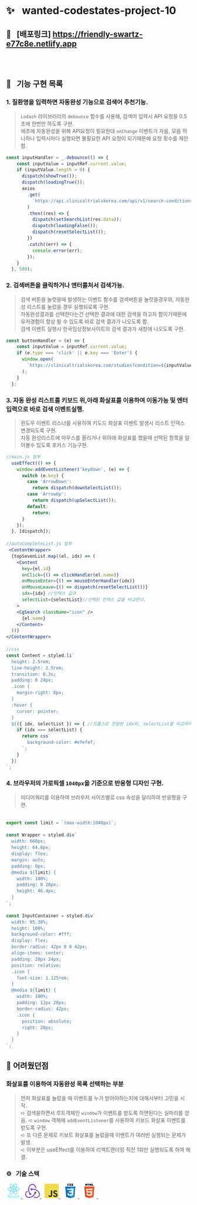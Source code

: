 <br />

# ✨ &nbsp; wanted-codestates-project-10

## 📎 &nbsp; [배포링크] https://friendly-swartz-e77c8e.netlify.app

<div align="center">
<img width="600px" src=""/>
</div>

<br />

## 🤩 &nbsp; 기능 구현 목록
### 1. 질환명을 입력하면 자동완성 기능으로 검색어 추천기능.
> `Lodash` 라이브러리의 `debounce` 함수를 사용해, 검색어 입력시 API 요청을 0.5초에 한번만 하도록 구현.<br/>
> 애초에 자동완성을 위해 API요청이 필요한대 `onChange` 이벤트가 자음, 모음 하나하나 입력시마다 실행되면 불필요한 API 요청이 되기때문에 요청 횟수를 제안함.
```jsx
const inputHandler = _.debounce(() => {
    const inputValue = inputRef.current.value;
    if (inputValue.length > 0) {
      dispatch(showTrue());
      dispatch(loadingTrue());
      axios
        .get(
          `https://api.clinicaltrialskorea.com/api/v1/search-conditions/?name=${inputValue}`,
        )
        .then((res) => {
          dispatch(setSearchList(res.data));
          dispatch(loadingFalse());
          dispatch(resetSelectList());
        })
        .catch((err) => {
          console.error(err);
        });
    }
  }, 500);
  ```

### 2. 검색버튼을 클릭하거나 엔터를처서 검색가능.
> 검색 버튼을 눌럿을때 발생하는 이벤트 함수를 검색버튼을 눌럿을경우와, 자동완성 리스트를 눌렀을 경우 실행되로록 구현.<br/>
> 자동완성결과를 선택한다는건 선택한 결과에 대한 검색을 하고자 함이기때문에 유저경험이 향상 될 수 있도록 바로 검색 결과가 나오도록 함.<br/>
> 검색 이벤트 실행시 한국임상정보사이트의 검색 결과가 새창에 나오도록 구현.
``` jsx
const buttonHandler = (e) => {
    const inputValue = inputRef.current.value;
    if (e.type === 'click' || e.key === 'Enter') {
      window.open(
        `https://clinicaltrialskorea.com/studies?condition=${inputValue}`,
      );
    }
  };
 ```
### 3. 자동 완성 리스트를 키보드 위,아래 화살표를 이용하여 이동가능 및 엔터입력으로 바로 검색 이벤트실행.
> 윈도우 이벤트 리스너를 사용하여 키도드 화살표 이벤트 발생시 리스트 인덱스 변경되도록 구현.<br/>
> 자동 완성리스트에 마우스를 올리거나 위아래 화살표를 했을때 선택된 항목을 알아볼수 있도록 포커스 기능구현.
```jsx
//main.js 일부
  useEffect(() => {
    window.addEventListener('keydown', (e) => {
      switch (e.key) {
        case 'ArrowDown':
          return dispatch(downSelectList());
        case 'ArrowUp':
          return dispatch(upSelectList());
        default:
          return;
      }
    });
  }, [dispatch]);
  
//autoCompleteList.js 일부
 <ContentWrapper>
  {topSevenList.map((el, idx) => (
    <Content
      key={el.id}
      onClick={() => clickHandler(el.name)}
      onMouseEnter={() => mouseEnterHandler(idx)}
      onMouseLeave={() => dispatch(resetSelectList())}
      idx={idx} //인덱스 값과
      selectList={selectList}//선택된 인덱스 값을 비교한다.
    >
    <CgSearch className="icon" />
      {el.name}
    </Content>
  ))}
</ContentWrapper>

//css
const Content = styled.li`
  height: 2.5rem;
  line-height: 2.5rem;
  transition: 0.3s;
  padding: 0 24px;
  .icon {
    margin-right: 8px;
  }
  :hover {
    cursor: pointer;
  }
  ${({ idx, selectList }) => { //프롭스로 전달된 idx와, selectList를 비교하여 배경색을 변경하여 포커스 효과를 준다.
    if (idx === selectList) {
      return css`
        background-color: #efefef;
      `;
    }
  }}
`;

```

 
### 4. 브라우저의 가로픽셀 `1040px`을 기준으로 반응형 디자인 구현.
>미디어쿼리를 이용하여 브라우저 사이즈별로 css 속성을 달리하여 반응형을 구현.
```jsx

export const limit = `(max-width:1040px)`;

const Wrapper = styled.div`
  width: 660px;
  height: 64.8px;
  display: flex;
  margin: auto;
  padding: 0px;
  @media ${limit} {
    width: 100%;
    padding: 0 20px;
    height: 46.4px;
  }
`;

const InputContainer = styled.div`
  width: 85.38%;
  height: 100%;
  background-color: #fff;
  display: flex;
  border-radius: 42px 0 0 42px;
  align-items: center;
  padding: 20px 24px;
  position: relative;
  .icon {
    font-size: 1.125rem;
  }
  @media ${limit} {
    width: 100%;
    padding: 12px 20px;
    border-radius: 42px;
    .icon {
      position: absolute;
      right: 20px;
    }
  }
`;

```


## 🤔 어려웠던점
### 화살표를 이용하여 자동완성 목록 선택하는 부분
> 먼저 화살표를 눌렀을 때 이벤트를 누가 받아야하는지에 대해서부터 고민을 시작. <br/>
> ➪ 검색을하면서 루트객체인 `window`가 이벤트를 받도록 하면된다는 실마리를 얻음.
> ➪ `window` 객체에 `addEventListener`를 사용하여 키보드 화살표 이벤트를 받도록 구현.<br/>
> ➪ 또 다른 문제로 키보트 화살표를 눌렀을때 이벤트가 여러번 실행되는 문제가 발생.<br/>
> ➪ 이부분은 useEffect를 이용하여 리액트랜더링 직전 1회만 실행되도록 하여 해결.


### ️⚙️ &nbsp; 기술 스텍 

<p>
    <a href="https://reactjs.org/" target="_blank" rel="noreferrer"> 
  <img src="https://raw.githubusercontent.com/devicons/devicon/master/icons/react/react-original-wordmark.svg" alt="react" width="40" height="40"/>
  </a>  &nbsp;  <a href="https://redux.js.org" target="_blank" rel="noreferrer"> <img src="https://raw.githubusercontent.com/devicons/devicon/master/icons/redux/redux-original.svg" alt="redux" width="40" height="40"/> 
  </a> &nbsp;  <a href="https://developer.mozilla.org/en-US/docs/Web/JavaScript" target="_blank" rel="noreferrer"> <img src="https://raw.githubusercontent.com/devicons/devicon/master/icons/javascript/javascript-original.svg" alt="javascript" width="40" height="40"/> </a> &nbsp; <a href="https://www.w3schools.com/css/" target="_blank" rel="noreferrer"> <img src="https://raw.githubusercontent.com/devicons/devicon/master/icons/css3/css3-original-wordmark.svg" alt="css3" width="40" height="40"/> 
  </a> &nbsp;  <a href="https://www.w3.org/html/" target="_blank" rel="noreferrer"> <img src="https://raw.githubusercontent.com/devicons/devicon/master/icons/html5/html5-original-wordmark.svg" alt="html5" width="40" height="40"/>
  </a>  &nbsp; 
  </p>


<br />
